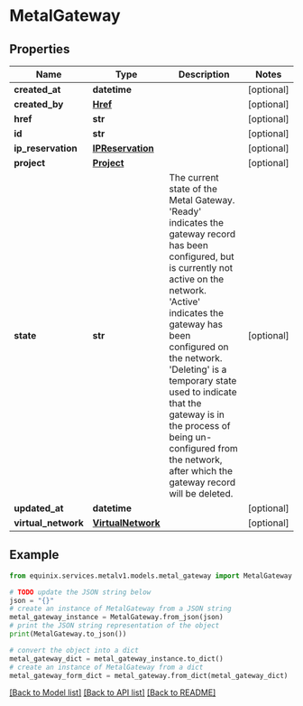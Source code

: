 # MetalGateway


## Properties

Name | Type | Description | Notes
------------ | ------------- | ------------- | -------------
**created_at** | **datetime** |  | [optional] 
**created_by** | [**Href**](Href.md) |  | [optional] 
**href** | **str** |  | [optional] 
**id** | **str** |  | [optional] 
**ip_reservation** | [**IPReservation**](IPReservation.md) |  | [optional] 
**project** | [**Project**](Project.md) |  | [optional] 
**state** | **str** | The current state of the Metal Gateway. &#39;Ready&#39; indicates the gateway record has been configured, but is currently not active on the network. &#39;Active&#39; indicates the gateway has been configured on the network. &#39;Deleting&#39; is a temporary state used to indicate that the gateway is in the process of being un-configured from the network, after which the gateway record will be deleted. | [optional] 
**updated_at** | **datetime** |  | [optional] 
**virtual_network** | [**VirtualNetwork**](VirtualNetwork.md) |  | [optional] 

## Example

```python
from equinix.services.metalv1.models.metal_gateway import MetalGateway

# TODO update the JSON string below
json = "{}"
# create an instance of MetalGateway from a JSON string
metal_gateway_instance = MetalGateway.from_json(json)
# print the JSON string representation of the object
print(MetalGateway.to_json())

# convert the object into a dict
metal_gateway_dict = metal_gateway_instance.to_dict()
# create an instance of MetalGateway from a dict
metal_gateway_form_dict = metal_gateway.from_dict(metal_gateway_dict)
```
[[Back to Model list]](../README.md#documentation-for-models) [[Back to API list]](../README.md#documentation-for-api-endpoints) [[Back to README]](../README.md)


